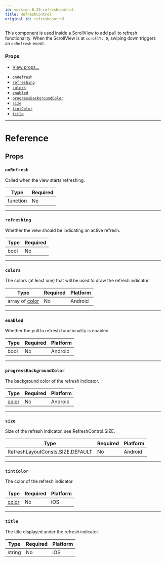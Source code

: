 ```yaml
---
id: version-0.20-refreshcontrol
title: RefreshControl
original_id: refreshcontrol
---
```

This component is used inside a ScrollView to add pull to refresh
functionality. When the ScrollView is at `scrollY: 0`, swiping down
triggers an `onRefresh` event.

### Props

* [View props...](view.md#props)
- [`onRefresh`](refreshcontrol.md#onrefresh)
- [`refreshing`](refreshcontrol.md#refreshing)
- [`colors`](refreshcontrol.md#colors)
- [`enabled`](refreshcontrol.md#enabled)
- [`progressBackgroundColor`](refreshcontrol.md#progressbackgroundcolor)
- [`size`](refreshcontrol.md#size)
- [`tintColor`](refreshcontrol.md#tintcolor)
- [`title`](refreshcontrol.md#title)






---

# Reference

## Props

### `onRefresh`

Called when the view starts refreshing.

| Type | Required |
| - | - |
| function | No |




---

### `refreshing`

Whether the view should be indicating an active refresh.

| Type | Required |
| - | - |
| bool | No |




---

### `colors`

The colors (at least one) that will be used to draw the refresh indicator.


| Type | Required | Platform |
| - | - | - |
| array of [color](colors.md) | No | Android  |




---

### `enabled`

Whether the pull to refresh functionality is enabled.


| Type | Required | Platform |
| - | - | - |
| bool | No | Android  |




---

### `progressBackgroundColor`

The background color of the refresh indicator.


| Type | Required | Platform |
| - | - | - |
| [color](colors.md) | No | Android  |




---

### `size`

Size of the refresh indicator, see RefreshControl.SIZE.


| Type | Required | Platform |
| - | - | - |
| RefreshLayoutConsts.SIZE.DEFAULT | No | Android  |




---

### `tintColor`

The color of the refresh indicator.


| Type | Required | Platform |
| - | - | - |
| [color](colors.md) | No | iOS  |




---

### `title`

The title displayed under the refresh indicator.


| Type | Required | Platform |
| - | - | - |
| string | No | iOS  |






